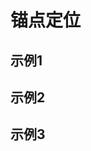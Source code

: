 <script setup>
    import AnchorDemo1 from './锚点定位示例1.vue'
    import AnchorDemo2 from './锚点定位示例2.vue'
    import AnchorDemo3 from './锚点定位示例3.vue'
</script>

# 锚点定位

## 示例1

<AnchorDemo1 />

## 示例2
<AnchorDemo2 />

## 示例3
<AnchorDemo3 />